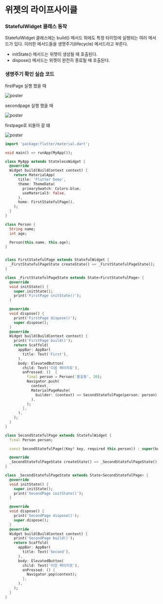 # 위젯의 라이프사이클


### StatefulWidget 클래스 동작

  StatefulWidget 클래스에는 build() 메서드 외에도 특정 타이밍에 실행되는 여러 메서드가 있다.
이러한 메서드들을 생명주기(lifecycle) 메서드라고 부른다.

- initState() 메서드는 위젯이 생성될 때 호출된다.
- dispose() 메서드는 위젯이 완전히 종료될 때 호출된다.

### 생명주기 확인 실습 코드
firstPage 실행 했을 때

![poster](./firstpage.png)

secondpage 실행 했을 때

![poster](./secondpage.png)

firstpage로 되돌아 갈 떄

![poster](./image.png)
```dart
import 'package:flutter/material.dart';

void main() => runApp(MyApp());

class MyApp extends StatelessWidget {
  @override
  Widget build(BuildContext context) {
    return MaterialApp(
      title: 'Flutter Demo',
      theme: ThemeData(
        primarySwatch: Colors.blue,
        useMaterial3: false,
      ),
      home: FirstStatefulPage(),
    );
  }
}

class Person {
  String name;
  int age;

  Person(this.name, this.age);
}


class FirstStatefulPage extends StatefulWidget {
  _FirstStatefulPageState createState() => _FirstStatefulPageState();
}

class _FirstStatefulPageState extends State<FirstStatefulPage> {
  @override
  void initState() {
    super.initState();
    print('FirstPage initState()');
  }

  @override
  void dispose() {
    print('FirstPage dispose()');
    super.dispose();
  }
  @override
  Widget build(BuildContext context) {
    print('FirstPage build()');
    return Scaffold(
      appBar: AppBar(
        title: Text('First'),
      ),
      body: ElevatedButton(
        child: Text('다음 페이지로'),
        onPressed: ()  {
          final person = Person('홍길동', 20);
          Navigator.push(
            context,
            MaterialPageRoute(
              builder: (context) => SecondStatefulPage(person: person),
            ),
          );
        },
      ),
    );
  }
}

class SecondStatefulPage extends StatefulWidget {
  final Person person;

  const SecondStatefulPage({Key? key, required this.person}) : super(key: key);

  @override
  _SecondStatefulPageState createState() => _SecondStatefulPageState();
}

class _SecondStatefulPageState extends State<SecondStatefulPage> {
  @override
  void initState() {
    super.initState();
    print('SecondPage initState()');
  }

  @override
  void dispose() {
    print('SecondPage dispose()');
    super.dispose();
  }
  @override
  Widget build(BuildContext context) {
    print('SecondPage build()');
    return Scaffold(
      appBar: AppBar(
        title: Text('Second'),
      ),
      body: ElevatedButton(
        child: Text('이전 페이지로'),
        onPressed: () {
          Navigator.pop(context);
        },
      ),
    );
  }
}
```